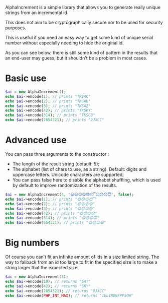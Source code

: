 AlphaIncrement is a simple library that allows you to generate really unique strings from an incremental id.

This does not aim to be cryptographically secure nor to be used for security purposes.

This is useful if you need an easy way to get some kind of unique serial number without especially needing to hide the original id.

As you can see below, there is still some kind of pattern in the results that an end-user may guess, but it shouldn't be a problem in most cases.

Basic use
=========

```php
$ai = new AlphaIncrement();
echo $ai->encode(1); // prints "TKSAC"
echo $ai->encode(2); // prints "TKSAD"
echo $ai->encode(3); // prints "TKSAZ"
echo $ai->encode(42); // prints "TKSKY"
echo $ai->encode(314); // prints "TKSGB"
echo $ai->encode(7654321); // prints "9JXCC"
```

Advanced use
============

You can pass three arguments to the constructor  : 
- The length of the result string (default: 5);
- The alphabet (list of chars to use, as a string). Default: digits and uppercase letters. Unicode characters are supported;
- You can pass false here to disable the alphabet shuffling, which is used by default to improve randomization of the results.

```php
$ai = new AlphaIncrement(4, '😀😃😉😋😎😴😕😓😞😇', false);
echo $ai->encode(1); // prints "😋😞😉😴"
echo $ai->encode(2); // prints "😋😞😉😕"
echo $ai->encode(3); // prints "😋😞😉😓"
echo $ai->encode(42); // prints "😋😞😉😞"
echo $ai->encode(314); // prints "😋😞😉😇"
echo $ai->encode(654321); // prints "😋😞😉😀"
```

Big numbers
===========

Of course you can't fit an infinite amount of ids in a size limited string. The way to fallback from an id too large to fit in the specified size is to make a string larger that the expected size

```php
$ai = new AlphaIncrement(3);
echo $ai->encode(10); // returns "SAT"
echo $ai->encode(42); // returns "SKY"
echo $ai->encode(7654321); // returns "9JXCC"
echo $ai->encode(PHP_INT_MAX); // returns "1UL1RDNFPP5OW"
```

